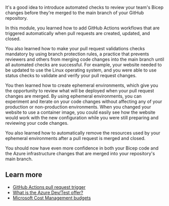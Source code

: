 It's a good idea to introduce automated checks to review your team's Bicep changes before they're merged to the main branch of your GitHub repository. 

In this module, you learned how to add GitHub Actions workflows that are triggered automatically when pull requests are created, updated, and closed. 

You also learned how to make your pull request validations checks mandatory by using branch protection rules, a practice that prevents reviewers and others from merging code changes into the main branch until all automated checks are successful. For example, your website needed to be updated to use the Linux operating system, and you were able to use status checks to validate and verify your pull request changes.

You then learned how to create ephemeral environments, which give you the opportunity to review what will be deployed when your pull request changes are merged. By using ephemeral environments, you can experiment and iterate on your code changes without affecting any of your production or non-production environments. When you changed your website to use a container image, you could easily see how the website would work with the new configuration while you were still preparing and reviewing your code changes. 

You also learned how to automatically remove the resources used by your ephemeral environments after a pull request is merged and closed.

You should now have even more confidence in both your Bicep code and the Azure infrastructure changes that are merged into your repository's main branch.

## Learn more

- [GitHub Actions pull request trigger](https://docs.github.com/actions/using-workflows/events-that-trigger-workflows#pull_request)
- [What is the Azure Dev/Test offer?](/azure/devtest/offer/overview-what-is-devtest-offer-visual-studio)
- [Microsoft Cost Management budgets](/azure/cost-management-billing/costs/tutorial-acm-create-budgets)
